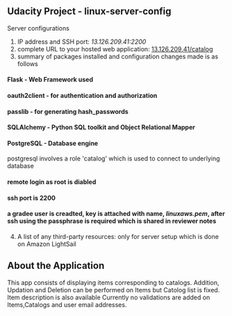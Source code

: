 ## Udacity Project - linux-server-config

Server configurations
1. IP address and SSH port: *13.126.209.41:2200*
2. complete URL to your hosted web application: [13.126.209.41/catalog](http://13.126.209.41/catalog)
3. summary of packages installed and configuration changes made is as follows
#### Flask - Web Framework used
#### oauth2client - for authentication and authorization
#### passlib - for generating hash_passwords
#### SQLAlchemy - Python SQL toolkit and Object Relational Mapper
#### PostgreSQL - Database engine
postgresql involves a role 'catalog' which is used to connect to underlying database
#### remote login as root is diabled
#### ssh port is 2200
#### a gradee user is creadted, key is attached with name, *linuxaws.pem*, after ssh using the passphrase is required which is shared in reviewer notes
4. A list of any third-party resources: only for server setup which is done on Amazon LightSail


## About the Application
This app consists of displaying items corresponding to catalogs. Addition, Updation and Deletion can be performed on Items but Catolog list is fixed. Item description is also available
Currently no validations are added on Items,Catalogs and user email addresses.